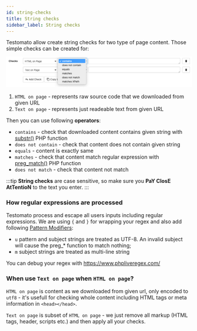 ```yaml
---
id: string-checks
title: String checks
sidebar_label: String checks
---
```


Testomato allow create string checks for two type of page content. Those simple checks can be created for:

![String checks](/img/checks/string-checks.png)

1. `HTML on page` - represents raw source code that we downloaded from given URL
2. `Text on page` - represents just readeable text from given URL

Then you can use following **operators**:

* `contains` - check that downloaded content contains given string with [substr()](https://www.php.net/manual/en/function.substr.php) PHP function
* `does not contain` - check that content does not contain given string
* `equals` - content is exactly same
* `matches` - check that content match regular expression with [preg_match()](https://www.php.net/manual/en/function.preg-match.php) PHP function
* `does not match` - check that content not match


:::tip
**String checks** are case sensitive, so make sure you **PaY ClosE AtTentioN** to the text you enter.
:::

### How regular expressions are processed

Testomato process and escape all users inputs including regular expressions. We are using `{` and `}` for wrapping your
regex and also add following [Pattern Modifiers](https://www.php.net/manual/en/reference.pcre.pattern.modifiers.php):

* `u` pattern and subject strings are treated as UTF-8. An invalid subject will cause the preg_* function to match nothing;
* `m` subject strings are treated as multi-line string

You can debug your regex with https://www.phpliveregex.com/

### When use `Text on page` when `HTML on page`?

`HTML on page` is content as we downloaded from given url, only encoded to `utf8` - it's usefull for checking whole content including
 HTML tags or meta information in `<head></head>`. 
 
 `Text on page` is subset of `HTML on page` - we just remove all markup (HTML tags,
  header, scripts etc.) and then apply all your checks. 

